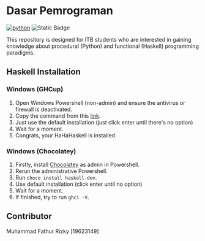 # Dasar Pemrograman

[![python](https://img.shields.io/badge/Python-3.9-3776AB.svg?style=flat&logo=python&logoColor=white)](https://www.python.org) ![Static Badge](https://img.shields.io/badge/Haskell-9.8.1-blue?logo=haskell)

This repository is designed for ITB students who are interested in gaining knowledge about procedural (Python) and functional (Haskell) programming paradigms. 

## Haskell Installation

### Windows (GHCup)

1. Open Windows Powershell (non-admin) and ensure the antivirus or firewall is deactivated.
2. Copy the command from this [link](https://www.haskell.org/ghcup/).
3. Just use the default installation (just click enter until there's no option)
4. Wait for a moment.
5. Congrats, your HaHaHaskell is installed.

### Windows (Chocolatey)

1. Firstly, install [Chocolatey](https://chocolatey.org/install) as admin in Powershell.
2. Rerun the administrative Powershell.
3. Run `choco install haskell-dev`.
4. Use default installation (click enter until no option)
5. Wait for a moment.
6. If finished, try to run `ghci -V`.

## Contributor
Muhammad Fathur Rizky [19623149]
